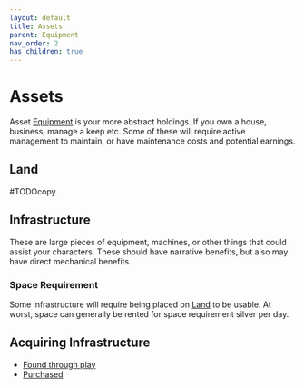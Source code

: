 ```yaml
---
layout: default
title: Assets
parent: Equipment
nav_order: 2
has_children: true
---
```

# Assets
Asset [Equipment](Core/Equipment) is your more abstract holdings. If you own a house, business, manage a keep etc. Some of these will require active management to maintain, or have maintenance costs and potential earnings. 

## Land
#TODOcopy 

## Infrastructure
These are large pieces of equipment, machines, or other things that could assist your characters. These should have narrative benefits, but also may have direct mechanical benefits.

### Space Requirement
Some infrastructure will require being placed on [Land](#Land) to be usable. At worst, space can generally be rented for space requirement silver per day.

## Acquiring Infrastructure
* [Found through play](Core/Equipment#Looting)
* [Purchased](Example-Infrastructure)



